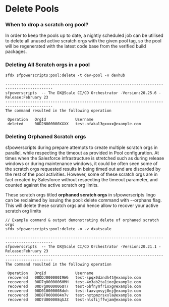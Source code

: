 # Delete Pools

### When to drop a scratch org pool?

In order to keep the pools up to date, a nightly scheduled job can be utilised to delete all unused active scratch orgs with the given pool tag, so the pool will be regenerated with the latest code base from the verified build packages.

### Deleting All Scratch orgs in a pool

```
sfdx sfpowerscripts:pool:delete -t dev-pool -v devhub

-------------------------------------------------------------------------------------------
sfpowerscripts  -- The DX@Scale CI/CD Orchestrator -Version:20.25.6 -Release:February 23
-------------------------------------------------------------------------------------------
The command resulted in the following operation
                                                               
 Operation   OrgId             Username                      
 deleted     00D2N000000XXXX   test-ofakal3gxxxx@example.com 
```

### Deleting Orphaned Scratch orgs

sfpowerscripts during prepare attempts to create multiple scratch orgs in parallel, while respecting the timeout as provided in Pool configuration.  At times when the Salesforce infrastructure is stretched such as during release windows or during maintenance windows, it could be often seen some of the scratch orgs requested results in being timed out and are discarded by the rest of the pool activities. However, some of these scratch orgs are in fact created by Salesforce without respecting the timeout parameter,  and counted against the active scratch org limits.

These scratch orgs titled **orphaned scratch orgs** in sfpowerscripts lingo can be reclaimed by issuing the pool: delete command with --orphans flag.  This will delete these scratch orgs and hence allow to recover your active scratch org limits

```
// Example command & output demonstrating delete of orphaned scratch orgs
sfdx sfpowerscripts:pool:delete -o -v dxatscale   

-------------------------------------------------------------------------------------------
sfpowerscripts  -- The DX@Scale CI/CD Orchestrator -Version:20.21.1 -Release:February 23
-------------------------------------------------------------------------------------------
The command resulted in the following operation
                                                               
 Operation   OrgId             Username                      
 recovered   00DDJ000000I9W6   test-spqx0dzndh4t@example.com 
 recovered   00D7g0000006HMH   test-4m3ab2ta1ioc@example.com 
 recovered   00D7g0000006QT7   test-6bfnymfrioxg@example.com 
 recovered   00D010000008doh   test-taxvqnsyj8nj@example.com 
 recovered   00D8F0000004n7v   test-nxtpmzrsxxla@example.com 
 recovered   00D7d000008qSJZ   test-nlsfijffwjam@example.com   
```
